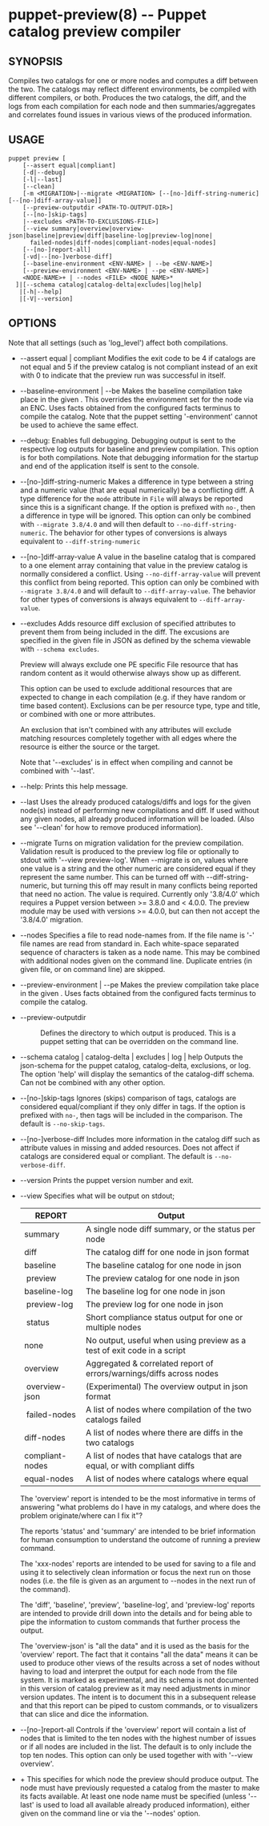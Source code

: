 puppet-preview(8) -- Puppet catalog preview compiler
========

SYNOPSIS
--------
Compiles two catalogs for one or more nodes and computes a diff between the two. The catalogs may
reflect different environments, be compiled with different compilers, or both. Produces the two
catalogs, the diff, and the logs from each compilation for each node and then summaries/aggregates
and correlates found issues in various views of the produced information.

USAGE
-----
```
puppet preview [
    [--assert equal|compliant]
    [-d|--debug]
    [-l|--last]
    [--clean]
    [-m <MIGRATION>|--migrate <MIGRATION> [--[no-]diff-string-numeric] [--[no-]diff-array-value]]
    [--preview-outputdir <PATH-TO-OUTPUT-DIR>]
    [--[no-]skip-tags]
    |--excludes <PATH-TO-EXCLUSIONS-FILE>]
    [--view summary|overview|overview-json|baseline|preview|diff|baseline-log|preview-log|none|
      failed-nodes|diff-nodes|compliant-nodes|equal-nodes]
    [--[no-]report-all]
    [-vd|--[no-]verbose-diff]
    [--baseline-environment <ENV-NAME> | --be <ENV-NAME>]
    [--preview-environment <ENV-NAME> | --pe <ENV-NAME>]
    <NODE-NAME>+ | --nodes <FILE> <NODE_NAME>*
  ]|[--schema catalog|catalog-delta|excludes|log|help]
   |[-h|--help]
   |[-V|--version]
```

OPTIONS
-------

Note that all settings (such as 'log_level') affect both compilations.


* --assert equal | compliant
  Modifies the exit code to be 4 if catalogs are not equal and 5 if the preview
  catalog is not compliant instead of an exit with 0 to indicate that the preview run
  was successful in itself.

* --baseline-environment <ENV-NAME> | --be <ENV-NAME>
  Makes the baseline compilation take place in the given <ENV-NAME>. This overrides
  the environment set for the node via an ENC.
  Uses facts obtained from the configured facts terminus to compile the catalog.
  Note that the puppet setting '-environment' cannot be used to achieve the same effect.

* --debug:
  Enables full debugging. Debugging output is sent to the respective log outputs
  for baseline and preview compilation. This option is for both compilations.
  Note that debugging information for the startup and end of the application
  itself is sent to the console.

* --\[no-\]diff-string-numeric
  Makes a difference in type between a string and a numeric value (that are equal numerically)
  be a conflicting diff. A type difference for the `mode` attribute in `File` will always be
  reported since this is a significant change. If the option is prefixed with `no-`, then a
  difference in type will be ignored. This option can only be combined with `--migrate 3.8/4.0` and
  will then default to `--no-diff-string-numeric`. The behavior for other types of conversions is
  always equivalent to `--diff-string-numeric`

* --\[no-\]diff-array-value
  A value in the baseline catalog that is compared to a one element array containing that value in
  the preview catalog is normally considered a conflict. Using `--no-diff-array-value` will prevent
  this conflict from being reported. This option can only be combined with `--migrate 3.8/4.0` and
  will default to `--diff-array-value`. The behavior for other types of conversions is always
  equivalent to `--diff-array-value`.

* --excludes <FILE>
  Adds resource diff exclusion of specified attributes to prevent them from being included
  in the diff. The excusions are specified in the given file in JSON as defined by the
  schema viewable with `--schema excludes`.

  Preview will always exclude one PE specific File resource that has random content
  as it would otherwise always show up as different.

  This option can be used to exclude additional resources that are expected to change in each
  compilation (e.g. if they have random or time based content). Exclusions can be
  per resource type, type and title, or combined with one or more attributes.

  An exclusion that isn't combined with any attributes will exclude matching resources completely
  together with all edges where the resource is either the source or the target.

  Note that '--excludes' is in effect when compiling and cannot be combined with
  '--last'.

* --help:
  Prints this help message.


* --last
  Uses the already produced catalogs/diffs and logs for the given node(s) instead
  of performing new compilations and diff. If used without any given nodes, all
  already produced information will be loaded.
  (Also see '--clean' for how to remove produced information).

* --migrate <MIGRATION>
  Turns on migration validation for the preview compilation. Validation result
  is produced to the preview log file or optionally to stdout with '--view preview-log'.
  When --migrate is on, values where one value is a string and the other numeric
  are considered equal if they represent the same number. This can be turned off
  with --diff-string-numeric, but turning this off may result in many conflicts
  being reported that need no action. The <MIGRATION> value is required. Currently only
  '3.8/4.0' which requires a Puppet version between >= 3.8.0 and < 4.0.0. The preview module
  may be used with versions >= 4.0.0, but can then not accept the '3.8/4.0' migration.

* --nodes <FILE>
  Specifies a file to read node-names from. If the file name is '-' file names are read
  from standard in. Each white-space separated sequence of characters is taken as a node name.
  This may be combined with additional nodes given on the command line. Duplicate entries (in given
  file, or on command line) are skipped.

* --preview-environment <ENV-NAME> | --pe <ENV-NAME>
  Makes the preview compilation take place in the given <ENV-NAME>.
  Uses facts obtained from the configured facts terminus to compile the catalog.

* --preview-outputdir <DIR>
  Defines the directory to which output is produced.
  This is a puppet setting that can be overridden on the command line.

* --schema catalog | catalog-delta | excludes | log | help
  Outputs the json-schema for the puppet catalog, catalog-delta, exclusions, or log. The option
  'help' will display the semantics of the catalog-diff schema. Can not be combined with
  any other option.

* --\[no-\]skip-tags
  Ignores (skips) comparison of tags, catalogs are considered equal/compliant if they only
  differ in tags. If the option is prefixed with `no-`, then tags will be included in the
  comparison. The default is `--no-skip-tags`.

* --\[no-\]verbose-diff
  Includes more information in the catalog diff such as attribute values in
  missing and added resources. Does not affect if catalogs are considered equal or
  compliant. The default is `--no-verbose-diff`.

* --version
  Prints the puppet version number and exit.

* --view <REPORT>
  Specifies what will be output on stdout;

  | REPORT          | Output
  | --------------- | ----------------------------------------------------------------------
  | summary         | A single node diff summary, or the status per node
  | diff            | The catalog diff for one node in json format
  | baseline        | The baseline catalog for one node in json
  | preview         | The preview catalog for one node in json
  | baseline-log    | The baseline log for one node in json
  | preview-log     | The preview log for one node in json
  | status          | Short compliance status output for one or multiple nodes
  | none            | No output, useful when using preview as a test of exit code in a script
  | overview        | Aggregated & correlated report of errors/warnings/diffs across nodes
  | overview-json   | (Experimental) The overview output in json format
  | failed-nodes    | A list of nodes where compilation of the two catalogs failed
  | diff-nodes      | A list of nodes where there are diffs in the two catalogs
  | compliant-nodes | A list of nodes that have catalogs that are equal, or with compliant diffs
  | equal-nodes     | A list of nodes where catalogs where equal


  The 'overview' report is intended to be the most informative in terms of answering "what
  problems do I have in my catalogs, and where does the problem originate/where can I fix it"?

  The reports 'status' and 'summary' are intended to be brief information for human consumption
  to understand the outcome of running a preview command.

  The 'xxx-nodes' reports are intended to be used for saving to a file and using it
  to selectively clean information or focus the next run on those nodes (i.e. the file is
  given as an argument to --nodes in the next run of the command).

  The 'diff', 'baseline', 'preview', 'baseline-log', and 'preview-log' reports are intended
  to provide drill down into the details and for being able to pipe the information to custom
  commands that further process the output.

  The 'overview-json' is "all the data" and it is used as the basis for the 'overview' report.
  The fact that it contains "all the data" means it can be used to produce other views of the
  results across a set of nodes without having to load and interpret the output for each node
  from the file system.
  It is marked as experimental, and its schema is not documented in this version of catalog preview
  as it may need adjustments in minor version updates. The intent is to document this in a
  subsequent release and that this report can be piped to custom commands, or to visualizers
  that can slice and dice the information.

* --\[no-\]report-all
  Controls if the 'overview' report will contain a list of nodes that is limited to the
  ten nodes with the highest number of issues or if all nodes are included in the list. The default
  is to only include the top ten nodes. This option can only be used together with with '--view overview'.

* <NODE-NAME>+
  This specifies for which node the preview should produce output. The node must
  have previously requested a catalog from the master to make its facts available.
  At least one node name must be specified (unless '--last' is used to load all available
  already produced information), either given on the command line or
  via the '--nodes' option.
